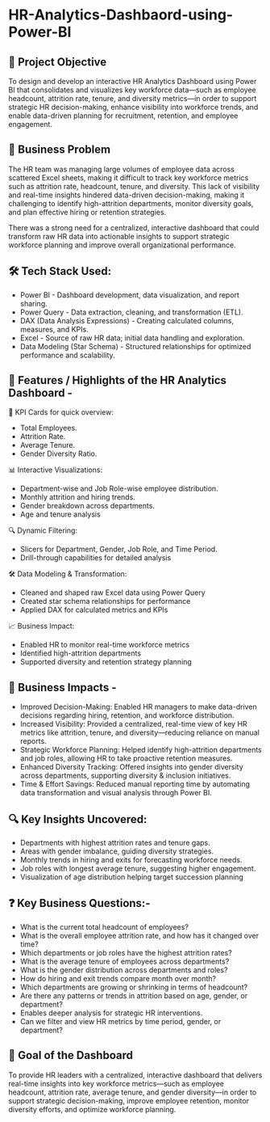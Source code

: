 # HR-Analytics-Dashbaord-using-Power-BI

## 🎯 Project Objective
To design and develop an interactive HR Analytics Dashboard using Power BI that consolidates and visualizes key workforce data—such as employee headcount, attrition rate, tenure, and diversity metrics—in order to support strategic HR decision-making, enhance visibility into workforce trends, and enable data-driven planning for recruitment, retention, and employee engagement.

## 🧩 Business Problem
The HR team was managing large volumes of employee data across scattered Excel sheets, making it difficult to track key workforce metrics such as attrition rate, headcount, tenure, and diversity. This lack of visibility and real-time insights hindered data-driven decision-making, making it challenging to identify high-attrition departments, monitor diversity goals, and plan effective hiring or retention strategies.

There was a strong need for a centralized, interactive dashboard that could transform raw HR data into actionable insights to support strategic workforce planning and improve overall organizational performance.

## 🛠️ Tech Stack Used:
- Power BI	- Dashboard development, data visualization, and report sharing.
- Power Query	- Data extraction, cleaning, and transformation (ETL).
- DAX (Data Analysis Expressions)	- Creating calculated columns, measures, and KPIs.
- Excel	- Source of raw HR data; initial data handling and exploration.
- Data Modeling (Star Schema)	- Structured relationships for optimized performance and scalability.

## 🌟 Features / Highlights of the HR Analytics Dashboard - 

📌 KPI Cards for quick overview:
- Total Employees.
- Attrition Rate.
- Average Tenure.
- Gender Diversity Ratio.

📊 Interactive Visualizations:
- Department-wise and Job Role-wise employee distribution.
- Monthly attrition and hiring trends.
- Gender breakdown across departments.
- Age and tenure analysis

🔍 Dynamic Filtering:
- Slicers for Department, Gender, Job Role, and Time Period.
- Drill-through capabilities for detailed analysis

🛠️ Data Modeling & Transformation:
- Cleaned and shaped raw Excel data using Power Query
- Created star schema relationships for performance
- Applied DAX for calculated metrics and KPIs

📈 Business Impact:
- Enabled HR to monitor real-time workforce metrics
- Identified high-attrition departments
- Supported diversity and retention strategy planning

## 💼 Business Impacts -
- Improved Decision-Making: Enabled HR managers to make data-driven decisions regarding hiring, retention, and workforce distribution.
- Increased Visibility: Provided a centralized, real-time view of key HR metrics like attrition, tenure, and diversity—reducing reliance on manual reports.
- Strategic Workforce Planning: Helped identify high-attrition departments and job roles, allowing HR to take proactive retention measures.
- Enhanced Diversity Tracking: Offered insights into gender diversity across departments, supporting diversity & inclusion initiatives.
- Time & Effort Savings: Reduced manual reporting time by automating data transformation and visual analysis through Power BI.

##  🔍 Key Insights Uncovered:
- Departments with highest attrition rates and tenure gaps.
- Areas with gender imbalance, guiding diversity strategies.
- Monthly trends in hiring and exits for forecasting workforce needs.
- Job roles with longest average tenure, suggesting higher engagement.
- Visualization of age distribution helping target succession planning

## ❓ Key Business Questions:-
- What is the current total headcount of employees?
- What is the overall employee attrition rate, and how has it changed over time?
- Which departments or job roles have the highest attrition rates?
- What is the average tenure of employees across departments?
- What is the gender distribution across departments and roles?
- How do hiring and exit trends compare month over month?
- Which departments are growing or shrinking in terms of headcount?
- Are there any patterns or trends in attrition based on age, gender, or department?
- Enables deeper analysis for strategic HR interventions.
- Can we filter and view HR metrics by time period, gender, or department?

## 🎯 Goal of the Dashboard
To provide HR leaders with a centralized, interactive dashboard that delivers real-time insights into key workforce metrics—such as employee headcount, attrition rate, average tenure, and gender diversity—in order to support strategic decision-making, improve employee retention, monitor diversity efforts, and optimize workforce planning.



